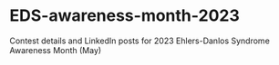 # EDS-awareness-month-2023
Contest details and LinkedIn posts for 2023 Ehlers-Danlos Syndrome Awareness Month (May)
